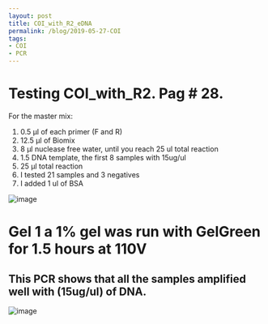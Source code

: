```yaml
---
layout: post
title: COI_with_R2_eDNA
permalink: /blog/2019-05-27-COI
tags:
- COI
- PCR
---
```


# Testing COI_with_R2. Pag # 28.

For the master mix:

1. 0.5 µl of each primer (F and R)
2. 12.5 µl of Biomix
3. 8 µl nuclease free water, until you reach 25 ul total reaction
4. 1.5 DNA template, the first 8 samples with 15ug/ul
5. 25 µl total reaction
6. I tested 21 samples and 3 negatives
7. I added 1 ul of BSA

![image](/eDNA/images/Page28_COI.png)

# Gel 1 a 1% gel was run with GelGreen for 1.5 hours at 110V

## This PCR shows that all the samples amplified well with (15ug/ul) of DNA.

![image](/eDNA/images/COI_Page28.png)



